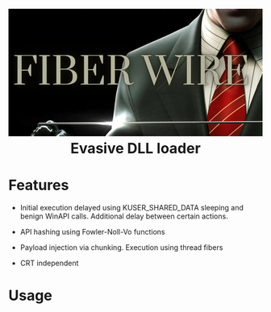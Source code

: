 <h1 align="center">
<br>
<img src="FiberWire.PNG">
<br>
Evasive DLL loader
</h1>

# Features

- Initial execution delayed using KUSER_SHARED_DATA sleeping and benign WinAPI calls. Additional delay between certain actions.

- API hashing using Fowler-Noll-Vo functions

- Payload injection via chunking. Execution using thread fibers

- CRT independent

# Usage


